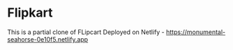 # Flipkart
This is a partial clone of FLipcart
Deployed on Netlify - https://monumental-seahorse-0e10f5.netlify.app

